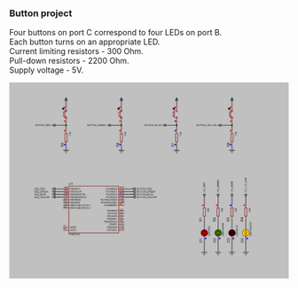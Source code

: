 ### Button project

Four buttons on port C correspond to four LEDs on port B.  
Each button turns on an appropriate LED.  
Current limiting resistors - 300 Ohm.  
Pull-down resistors - 2200 Ohm.  
Supply voltage - 5V.  

<img src="Proteus/scheme.BMP">
